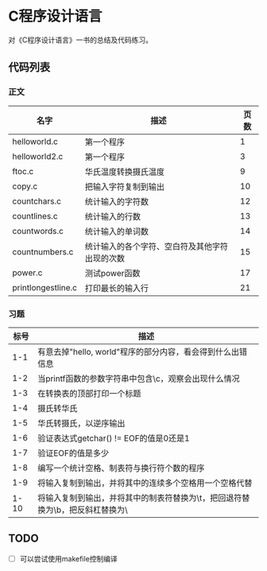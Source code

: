 # C程序设计语言
对《C程序设计语言》一书的总结及代码练习。

## 代码列表
### 正文
| 名字 | 描述 | 页数 |
|------|-----|------|
| helloworld.c | 第一个程序 | 1 |
| helloworld2.c | 第一个程序 | 3 |
| ftoc.c | 华氏温度转换摄氏温度 | 9 |
| copy.c | 把输入字符复制到输出 | 10 |
| countchars.c | 统计输入的字符数 | 12 |
| countlines.c | 统计输入的行数 | 13 |
| countwords.c | 统计输入的单词数 | 14 |
| countnumbers.c | 统计输入的各个字符、空白符及其他字符出现的次数 | 15 |
| power.c | 测试power函数 | 17 |
| printlongestline.c | 打印最长的输入行 | 21 |

### 习题
| 标号 | 描述 |
|------|-----|
| 1-1 | 有意去掉"hello, world"程序的部分内容，看会得到什么出错信息 |
| 1-2 | 当printf函数的参数字符串中包含\c，观察会出现什么情况 |
| 1-3 | 在转换表的顶部打印一个标题 |
| 1-4 | 摄氏转华氏 |
| 1-5 | 华氏转摄氏，以逆序输出 |
| 1-6 | 验证表达式getchar() != EOF的值是0还是1 |
| 1-7 | 验证EOF的值是多少 |
| 1-8 | 编写一个统计空格、制表符与换行符个数的程序 |
| 1-9 | 将输入复制到输出，并将其中的连续多个空格用一个空格代替 |
| 1-10 | 将输入复制到输出，并将其中的制表符替换为\t，把回退符替换为\b，把反斜杠替换为\\ |
## TODO
- [ ] 可以尝试使用makefile控制编译
